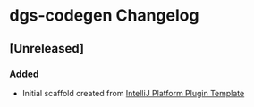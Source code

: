 <!-- Keep a Changelog guide -> https://keepachangelog.com -->

# dgs-codegen Changelog

## [Unreleased]
### Added
- Initial scaffold created from [IntelliJ Platform Plugin Template](https://github.com/JetBrains/intellij-platform-plugin-template)
